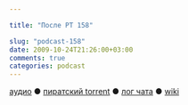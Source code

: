 ```yaml
---

title: "После РТ 158"

slug: "podcast-158"
date: 2009-10-24T21:26:00+03:00
comments: true
categories: podcast
---
```

[аудио](http://cdn.radio-t.com/rt158post.mp3) ● [пиратский torrent](http://pirates.radio-t.com/torrents/rt158post.mp3.torrent) ● [лог чата](http://chat.radio-t.com/logs/radio-t-158.html) ● [wiki](http://wiki.radio-t.com/%D0%9F%D0%BE%D1%81%D0%BB%D0%B5_%D0%A0%D0%A2_158)<audio src="http://cdn.radio-t.com/rt158post.mp3" preload="none">
